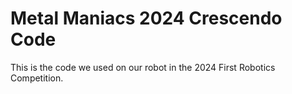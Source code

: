 # Metal Maniacs 2024 Crescendo Code

This is the code we used on our robot in the 2024 First Robotics Competition.
